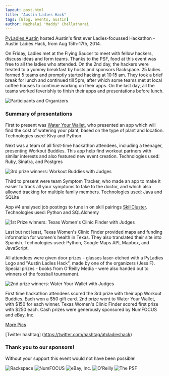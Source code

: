 ```yaml
---
layout: post.html
title: "Austin Ladies Hack"
tags: [Blog, events, austin]
author: Mazhalai "Maddy" Chellathurai
---
```


[PyLadies Austin](https://www.facebook.com/PyladiesAustin) hosted Austin's first ever Ladies-focussed Hackathon - Austin Ladies Hack,  from Aug 15th-17th, 2014.

On Friday, Ladies met at the Flying Saucer to meet with fellow hackers, discuss ideas and form teams. Thanks to the PSF, food at this event was free to all the ladies who attended. On the 2nd day, the hackers were treated to a yummy breakfast by hosts and sponsors Rackspace. 25 ladies formed 5 teams and promptly started hacking at 10:15 am. They took a brief break for lunch and continued till 5pm, after which some teams met at local coffee houses to continue working on their apps. On the last day, all the teams worked feverishly to finish their apps and presentations before lunch.

![Participants and Organizers](/assets/images/blog/atxhack/partorgzs.png)

### Summary of presentations

First to present was [Water Your Wallet](https://github.com/adasilva/waterYourWallet), who presented an app which will find the cost of watering your plant, based on the type of plant and location. Technologies used: Kivy and Python

Next was a team of all first-time hackathon attendees, including a teenager, presenting Workout Buddies. This app help find workout partners with similar interests and also featured new event creation. Technologies used: Ruby, Sinatra, and Postgres

![3rd prize winners: Workout Buddies with Judges](/assets/images/blog/atxhack/third.png)

Third to present were team Symptom Tracker, who made an app to make it easier to track all your symptoms to take to the doctor, and which also allowed tracking for multiple family members.  Technologies used: Java and SQLite

App #4 analysed job postings to tune in on skill pairings [SkillCluster](https://github.com/jddavis-100/Skills_Cluster).  Technologies used: Python and SQLAlchemy

![1st Prize winners: Texas Women's Clinic Finder with Judges](/assets/images/blog/atxhack/first.png)

Last but not least, Texas Women's Clinic Finder provided maps and funding information for women's health in Texas. They also translated their site into Spanish. Technologies used: Python, Google Maps API, Mapbox, and JavaScript.

All attendees were given door prizes -  glasses laser-etched with a PyLadies Logo and "Austin Ladies Hack", made by one of the organizers (Jess F).  Special prizes - books from O'Reilly Media - were also handed out to winners of the foosball tournament.

![2nd prize winners: Water Your Wallet with Judges](/assets/images/blog/atxhack/second.png)

First time hackathon attendees scored the 3rd prize with their app Workout Buddies. Each won a $50 gift card. 2nd prize went to Water Your Wallet, with $150 for each winner. Texas Women's Clinic Finder scored first prize with $250 each. Cash prizes were generously sponsored by NumFOCUS and eBay, Inc.


[More Pics](https://picasaweb.google.com/100373291939410675118/2014081702?authuser=0&authkey=Gv1sRgCNrhhv-WyMSk3gE&feat=directlink)

[Twitter hashtag] (https://twitter.com/hashtag/atxladieshack)


### Thank you to our sponsors!

Without your support this event would not have been possible!

![Rackspace](/assets/images/blog/atxhack/rackspace.png)
![NumFOCUS](/assets/images/blog/atxhack/numfocus.png)
![eBay, Inc.](/assets/images/blog/atxhack/ebay.png)
![O'Reilly](/assets/images/blog/atxhack/oreilly.png)
![The PSF](/assets/images/blog/atxhack/psf32.png)
